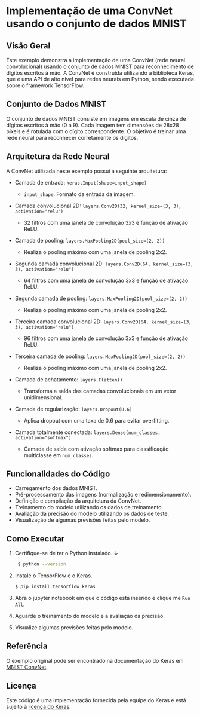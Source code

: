 # Implementação de uma ConvNet usando o conjunto de dados MNIST

## Visão Geral

Este exemplo demonstra a implementação de uma ConvNet (rede neural convolucional) usando o conjunto de dados MNIST para reconhecimento de dígitos escritos à mão. A ConvNet é construída utilizando a biblioteca Keras, que é uma API de alto nível para redes neurais em Python, sendo executada sobre o framework TensorFlow.

## Conjunto de Dados MNIST

O conjunto de dados MNIST consiste em imagens em escala de cinza de dígitos escritos à mão (0 a 9). Cada imagem tem dimensões de 28x28 pixels e é rotulada com o dígito correspondente. O objetivo é treinar uma rede neural para reconhecer corretamente os dígitos.

## Arquitetura da Rede Neural

A ConvNet utilizada neste exemplo possui a seguinte arquitetura:

- Camada de entrada: `keras.Input(shape=input_shape)`
  - `input_shape`: Formato da entrada da imagem.

- Camada convolucional 2D: `layers.Conv2D(32, kernel_size=(3, 3), activation="relu")`
  - 32 filtros com uma janela de convolução 3x3 e função de ativação ReLU.

- Camada de pooling: `layers.MaxPooling2D(pool_size=(2, 2))`
  - Realiza o pooling máximo com uma janela de pooling 2x2.

- Segunda camada convolucional 2D: `layers.Conv2D(64, kernel_size=(3, 3), activation="relu")`
  - 64 filtros com uma janela de convolução 3x3 e função de ativação ReLU.

- Segunda camada de pooling: `layers.MaxPooling2D(pool_size=(2, 2))`
  - Realiza o pooling máximo com uma janela de pooling 2x2.

- Terceira camada convolucional 2D: `layers.Conv2D(64, kernel_size=(3, 3), activation="relu")`
  - 96 filtros com uma janela de convolução 3x3 e função de ativação ReLU.

- Terceira camada de pooling: `layers.MaxPooling2D(pool_size=(2, 2))`
  - Realiza o pooling máximo com uma janela de pooling 2x2.

- Camada de achatamento: `layers.Flatten()`
  - Transforma a saída das camadas convolucionais em um vetor unidimensional.

- Camada de regularização: `layers.Dropout(0.6)`
  - Aplica dropout com uma taxa de 0.6 para evitar overfitting.

- Camada totalmente conectada: `layers.Dense(num_classes, activation="softmax")`
  - Camada de saída com ativação softmax para classificação multiclasse em `num_classes`.

## Funcionalidades do Código

- Carregamento dos dados MNIST.
- Pré-processamento das imagens (normalização e redimensionamento).
- Definição e compilação da arquitetura da ConvNet.
- Treinamento do modelo utilizando os dados de treinamento.
- Avaliação da precisão do modelo utilizando os dados de teste.
- Visualização de algumas previsões feitas pelo modelo.

## Como Executar

1. Certifique-se de ter o Python instalado. &darr;
   ```bash 
    $ python --version
    ```
2. Instale o TensorFlow e o Keras.
    ```bash 
    $ pip install tensorflow keras
    ```

3. Abra o jupyter notebook em que o código está inserido e 
clique me `Run All`.

4. Aguarde o treinamento do modelo e a avaliação da precisão.

5. Visualize algumas previsões feitas pelo modelo.

## Referência

O exemplo original pode ser encontrado na documentação do Keras em [MNIST ConvNet](https://keras.io/examples/vision/mnist_convnet/).

## Licença

Este código é uma implementação fornecida pela equipe do Keras e está sujeito à [licença do Keras](https://keras.io/about/#license-information).

